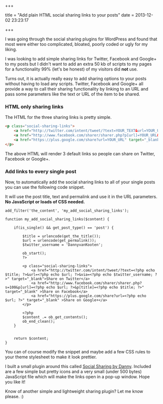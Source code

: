 +++

title = "Add plain HTML social sharing links to your posts"
date = 2013-12-02 23:23:17

+++

I was going through the social sharing plugins for WordPress and found that most were either too complicated, bloated, poorly coded or ugly for my liking. 

I was looking to add simple sharing links for Twitter, Facebook and Google+ to my posts but I didn't want to add an extra 50 kb of scripts to my pages for a functionality 99% (let's be honest) of my visitors did <strong>not </strong>use.

Turns out, it is actually really easy to add sharing options to your posts without having to load any scripts. Twitter, Facebook and Google+ all provide a way to call their sharing functionality by linking to an URL and pass some parameters like the text or URL of the item to be shared.

<h3>HTML only sharing links</h3>
The HTML for the three sharing links is pretty simple. 

```html
<p class="social-sharing-links">
    <a href="http://twitter.com/intent/tweet/?text=YOUR_TEXT&url=YOUR_URL&via=YOUR_TWITTER" target="_blank">Share on Twitter</a>
    <a href="http://www.facebook.com/sharer/sharer.php?p[url]=YOUR_URL&p[title]=YOUR_TITLE" target="_blank" >Share on Facebook</a>
    <a href="https://plus.google.com/share?url=YOUR_URL" target="_blank" >Share on Google+</a>
</p>
```

The above HTML will render 3 default links so people can share on Twitter, Facebook or Google+.

<h3>Add links to every single post</h3>
Now, to automatically add the social sharing links to all of your single posts you can use the following code snippet. 

It will use the post title, text and permalink and use it in the URL parameters. <strong>No JavaScript or loads of CSS needed.</strong>

```php?start_inline=1
add_filter('the_content', 'my_add_social_sharing_links');

function my_add_social_sharing_links($content) {

    if(is_single() && get_post_type() == 'post') {

        $title = urlencode(get_the_title());
        $url = urlencode(get_permalink());
        $twitter_username = 'DannyvanKooten';

        ob_start();
        ?>
        
        <p class="social-sharing-links">
            <a href="http://twitter.com/intent/tweet/?text=<?php echo $title; ?>&url=<?php echo $url; ?>&via=<?php echo $twitter_username; ?>" target="_blank">Share on Twitter</a>
            <a href="http://www.facebook.com/sharer/sharer.php?s=100&p[url]=<?php echo $url; ?>&p[title]=<?php echo $title; ?>" target="_blank" >Share on Facebook</a>
            <a href="https://plus.google.com/share?url=<?php echo $url; ?>" target="_blank" >Share on Google+</a>
        </p>

        <?php
        $content .= ob_get_contents();
        ob_end_clean();
    }


    return $content;
}
```

You can of course modify the snippet and maybe add a few CSS rules to your theme stylesheet to make it look prettier.

I built a small plugin around this called <a href="http://dannyvankooten.com/wordpress-plugins/social-sharing-by-danny/" title="Social Sharing by Danny">Social Sharing by Danny</a>. Included are a few simple but pretty icons and a very small (under 500 bytes) JavaScript file which will make the links open in a pop-up window. Hope you like it!

Know of another simple and lightweight sharing plugin? Let me know please. :)